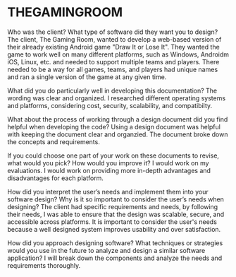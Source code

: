 # THEGAMINGROOM
Who was the client? What type of software did they want you to design? The client, The Gaming Room, wanted to develop a web-based version of their already existing Android game "Draw It or Lose It". They wanted the game to work well on many different platforms, such as Windows, Androidm iOS, Linux, etc. and needed to support multiple teams and players. There needed to be a way for all games, teams, and players had unique names and ran a single version of the game at any given time.

What did you do particularly well in developing this documentation? The wording was clear and organized. I researched different operating systems and platforms, considering cost, security, scalability, and compatibilty.

What about the process of working through a design document did you find helpful when developing the code? Using a design document was helpful with keeping the document clear and organzied. The document broke down the concepts and requirements.

If you could choose one part of your work on these documents to revise, what would you pick? How would you improve it? I would work on my evaluations. I would work on providing more in-depth advantages and disadvantages for each platform.

How did you interpret the user’s needs and implement them into your software design? Why is it so important to consider the user’s needs when designing? The client had specific requirements and needs, by following their needs, I was able to ensure that the design was scalable, secure, and accessible across platforms. It is important to consider the user's needs because a well designed system improves usability and over satisfaction.

How did you approach designing software? What techniques or strategies would you use in the future to analyze and design a similar software application? I will break down the components and analyze the needs and requirements thoroughly.
